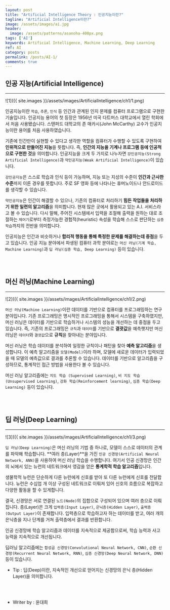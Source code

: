 ```yaml
---
layout: post
title: "Artificial Intelligence Theory : 인공지능이란?"
tagline: "Artificial Intelligence이란?"
image: /assets/images/ai.jpg
header:
  image: /assets/patterns/asanoha-400px.png
tags: ['AI']
keywords: Artificial Intelligence, Machine Learning, Deep Learning
ref: AI
category: posts
permalink: /posts/AI-1/
comments: true
---
```


## 인공 지능(Artificial Intelligence) ##
----------

![1]({{ site.images }}/assets/images/ArtificialIntelligence/ch1/1.png)

인공지능이란 `학습`, `추론`, `인식` 등 인간과 관계된 인지 문제를 컴퓨터 프로그램으로 구현한 기술입니다.
인공지능 용어의 첫 등장은 1956년 미국 다트머스 대학교에서 열린 학회에서 처음 사용됐습니다.
스탠퍼드 대학교의 존 매카시(John McCarthy) 교수가 인공지능이란 용어를 처음 사용하였습니다.

기존에 인간만이 실현할 수 있다고 생각한 역할을 컴퓨터가 수행할 수 있도록 구현하여 **인위적으로 만들어진 지능**을 뜻합니다.
즉, **인간의 지능을 기계나 프로그램 등에 인공적으로 구현한 것**을 의미합니다.
인공지능을 크게 두 가지로 나누자면 `강인공지능(Strong Artificial Intelligence)`과 `약인공지능(Weak Artificial Intelligence)`이 있습니다.

`강인공지능`은 스스로 학습과 인식 등이 가능하며, 지능 또는 지성의 수준이 **인간과 근사한 수준**까지 이른 경우를 뜻합니다.
주로 SF 영화 등에 나타나는 휴머노이드나 안드로이드를 생각할 수 있습니다.

`약인공지능`은 인간이 해결할 수 있으나, 기존의 컴퓨터로 처리하기 **힘든 작업들을 처리하기 위한 일련의 알고리즘**을 의미합니다.
현재 많은 곳에서 활용되고 있는 A.I. 서비스라고 볼 수 있습니다. 
다시 말해, 주어진 시스템에서 입력을 조절해 출력을 원하는 대로 조절하는 `제어기`로부터 측정가능한 경험적(heuristic) 속성을 학습해 스스로 판단하는 `심층 학습`까지의 전반을 의미합니다.

인공지능은 인간과 비슷하거나 **합리적 행동을 통해 특정한 문제를 해결하는데 중점**을 두고 있습니다.
인공 지능 분야에서 파생된 컴퓨터 과학 분야로는 `머신 러닝(기계 학습, Machine Learning)`과 `딥 러닝(심층 학습, Deep Learning)` 등이 있습니다.

<br>
<br>

## 머신 러닝(Machine Learning) ##
----------

![2]({{ site.images }}/assets/images/ArtificialIntelligence/ch1/2.png)

`머신 러닝(Machine Learning)`이란 데이터를 기반으로 컴퓨터를 프로그래밍하는 연구 분야입니다.
기존 프로그래밍은 명시적인 프로그래밍을 통해서 시스템을 구축하였지만, 머신 러닝은 데이터를 기반으로 학습하거나 시스템의 성능을 개선하는 데 중점을 두고 있습니다.
즉, 기존의 프로그래밍은 `규칙`과 `데이터`를 기반으로 **결괏값**을 예측햇지만 머신 러닝은 `데이터`와 `결괏값`으로 **규칙**을 찾아내는 분야입니다.

머신 러닝은 학습 데이터를 분석하여 일정한 규칙이나 패턴을 찾아 **예측 알고리즘**을 생성합니다.
이 예측 알고리즘을 `모델(Model)`이라 하며, 모델에 새로운 데이터가 입력되었을 때 모델의 예측값으로 결과를 추론할 수 있습니다. 
데이터를 기반으로 알고리즘을 구성하므로, 통계적인 접근 방법을 사용한다 볼 수 있습니다. 

머신 러닝 알고리즘에는 `지도 학습 (Supervised Learning)`, `비 지도 학습(Unsupervised Learning)`, `강화 학습(Reinforcement learning)`, `심층 학습(Deep Learning)` 등이 있습니다.

<br>
<br>

## 딥 러닝(Deep Learning) ##
----------

![3]({{ site.images }}/assets/images/ArtificialIntelligence/ch1/3.png)

`딥 러닝(Deep Learning)`은 머신 러닝의 기법 중 하나로, 모델이 스스로 데이터의 관계를 파악해 학습합니다.
**여러 층(Layer)**을 가진 `인공 신경망(Artificial Neural Network, ANN)`을 사용하여 머신 러닝 학습을 수행합니다.
여기서 인공 신경망은 인간의 뇌에서 있는 뉴런의 네트워크에서 영감을 얻은 **통계학적 학습 알고리즘**입니다. 

생물학적 뉴런은 단순하게 다른 뉴런에게 신호를 받아 또 다른 뉴런에게 신호를 전달합니다.
뉴런은 수십업 개 이상 구성된 네트워크로 이뤄져 있어 신호의 흐름으로 복잡하고 다양한 활동을 할 수 있게합니다.

결국, 신경망은 서로 연결된 `노드(Node)`의 집합으로 구성되어 있으며 여러 층으로 이뤄집니다. 
층(Layer)은 크게 `입력층(Input Layer)`, `은닉층(Hidden Layer)`, `출력층(Output Layer)`이 존재합니다.
입력층으로 학습하고자 하는 데이터를 받고, 여러 개의 은닉층을 지나 단계를 거쳐 출력층에서 결과를 반환합니다.

인공 신경망에 학습 알고리즘과 데이터를 지속적으로 제공함으로써, 학습 능력과 사고 능력을 지속적으로 개선됩니다.

딥러닝 알고리즘에는 `합성곱 신경망(Convolutional Neural Network, CNN)`, `순환 신경망(Recurrent Neural Network, RNN)`, `심층 신경망(Deep Neural Network, DNN)` 등이 있습니다.

* Tip : 딥(Deep)이란, 지속적인 개선으로 얻어지는 신경망의 은닉 층(Hidden Layer)을 의미합니다.

<br>
<br>

* Writer by : 윤대희